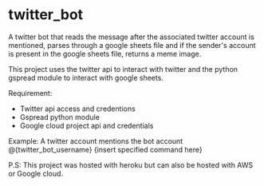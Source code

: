 # twitter_bot
A twitter bot that reads the message after the associated twitter account is mentioned, parses through a google sheets file and if the sender's account is present in the google sheets file, returns a meme image.

This project uses the twitter api to interact with twitter and the python gspread module to interact with google sheets.

Requirement:
  - Twitter api access and credentions
  - Gspread python module
  - Google cloud project api and credentials
  
Example:
A twitter account mentions the bot account @{twitter_bot_username} {insert specified command here}


P.S: This project was hosted with heroku but can also be hosted with AWS or Google cloud.
